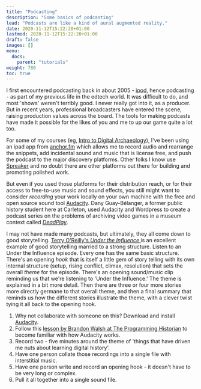 ```yaml
---
title: "Podcasting"
description: "Some basics of podcasting"
lead: "Podcasts are like a kind of aural augmented reality."
date: 2020-11-12T15:22:20+01:00
lastmod: 2020-11-12T15:22:20+01:00
draft: false
images: []
menu:
  docs:
    parent: "tutorials"
weight: 780
toc: true
---
```


I first encountered podcasting back in about 2005 - [ipod](https://en.wikipedia.org/wiki/IPod), hence podcasting - as part of my previous life in the edtech world. It was difficult to do, and most 'shows' weren't terribly good. I never really got into it, as a producer. But in recent years, professional broadcasters have entered the scene, raising production values across the board. The tools for making podcasts have made it possible for the likes of you and me to up our game quite a lot too.

For some of my courses (eg, [Intro to Digital Archaeology](https://digiarch.netlify.app)), I've been using an ipad app from [anchor.fm](https://anchor.fm) which allows me to record audio and rearrange the snippets, add incidental sound and music that is license free, and push the podcast to the major discovery platforms. Other folks I know use [Spreaker](https://www.spreaker.com/) and no doubt there are other platforms out there for building and promoting polished work.

But even if you used those platforms for their distribution reach, or for their access to free-to-use music and sound effects, you still might want to consider _recording_ your work locally on your own machine with the free and open source sound tool [Audacity](https://www.audacityteam.org/). Dany Guay-Bélanger, a former public history student here at Carleton, used Audacity and Wordpress to create a podcast series on the problems of archiving video games in a museum context called [_DeadPlay_](http://deadplay.net/).

I may not have made many podcasts, but ultimately, they all come down to good storytelling. [Terry O'Reilly's _Under the Influence_ ](https://www.cbc.ca/radio/podcasts/arts-culture/under-the-influence/) is an excellent example of good storytelling married to a strong structure. Listen to an Under the Influence episode. Every one has the same basic structure. There's an opening _hook_ that is itself a little gem of story telling with its own internal structure (setup, rising conflict, climax, resolution) that sets the overall _theme_ for the episode. There's an opening sound/music clip reminding us that we're listening to 'Under the Influence.' The theme is explained in a bit more detail. Then there are three or four more stories more directly germane to that overall theme, and then a final summary that reminds us how the different stories illustrate the theme, with a clever twist tying it all back to the opening hook.

1. Why not collaborate with someone on this? Download and install [Audacity](https://www.audacityteam.org/).
2. Follow this [lesson by Brandon Walsh at The Programming Historian](https://programminghistorian.org/en/lessons/editing-audio-with-audacity) to become familiar with how Audacity works.
3. Record two - five minutes around the theme of 'things that have driven me nuts about learning digital history'.
4. Have one person collate those recordings into a single file with interstitial music.
5. Have one person write and record an opening hook - it doesn't have to be very long or complex.
6. Pull it all together into a single sound file.
